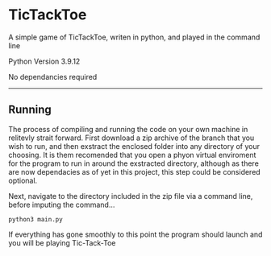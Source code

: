 # TicTackToe

A simple game of TicTackToe, writen in python, and played in the command line

Python Version 3.9.12

No dependancies required

--------------------------
## Running

The process of compiling and running the code on your own machine in relitevly strait forward. First download a zip archive of the branch that you wish to run, and then exstract the enclosed folder into any directory of your choosing. It is them recomended that you open a phyon virtual enviroment for the program to run in around the exstracted directory, although as there are now dependacies as of yet in this project, this step could be considered optional.

Next, navigate to the directory included in the zip file via a command line, before imputing the command...

```
python3 main.py
```

If everything has gone smoothly to this point the program should launch and you will be playing Tic-Tack-Toe
